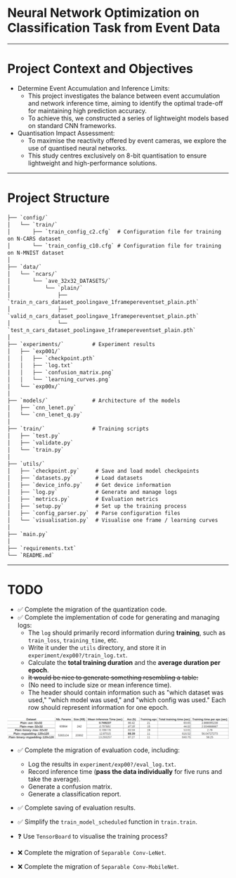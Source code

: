 
# Neural Network Optimization on Classification Task from Event Data

---
# Project Context and Objectives
- Determine Event Accumulation and Inference Limits:
  - This project investigates the balance between event accumulation and network inference time, aiming to identify the optimal trade-off for maintaining high prediction accuracy.
  - To achieve this, we constructed a series of lightweight models based on standard CNN frameworks.
- Quantisation Impact Assessment:
  - To maximise the reactivity offered by event cameras, we explore the use of quantised neural networks. 
  - This study centres exclusively on 8-bit quantisation to ensure lightweight and high-performance solutions.

---
# Project Structure

```plaintext
├── `config/`
│   └── `train/`
│       ├── `train_config_c2.cfg`  # Configuration file for training on N-CARS dataset  
│       └── `train_config_c10.cfg` # Configuration file for training on N-MNIST dataset
│
├── `data/`
│   └── `ncars/`
│       └── `ave_32x32_DATASETS/`
│           └── `plain/`
│               ├── `train_n_cars_dataset_poolingave_1framepereventset_plain.pth`
│               ├── `valid_n_cars_dataset_poolingave_1framepereventset_plain.pth`
│               └── `test_n_cars_dataset_poolingave_1framepereventset_plain.pth`
│
├── `experiments/`         # Experiment results
│   ├── `exp001/`
│   │   ├── `checkpoint.pth`
│   │   ├── `log.txt`
│   │   ├── `confusion_matrix.png`
│   │   └── `learning_curves.png`
│   └── `exp00x/`
│
├── `models/`              # Architecture of the models
│   ├── `cnn_lenet.py`
│   └── `cnn_lenet_q.py`
│
├── `train/`               # Training scripts
│   ├── `test.py`
│   ├── `validate.py`
│   └── `train.py`
│
├── `utils/`
│   ├── `checkpoint.py`     # Save and load model checkpoints
│   ├── `datasets.py`       # Load datasets
│   ├── `device_info.py`    # Get device information
│   ├── `log.py`            # Generate and manage logs
│   ├── `metrics.py`        # Evaluation metrics
│   ├── `setup.py`          # Set up the training process
│   ├── `config_parser.py`  # Parse configuration files
│   └── `visualisation.py`  # Visualise one frame / learning curves
│
├── `main.py`
│
├── `requirements.txt`
└── `README.md`
```

---
# TODO

[//]: # (- 完成quantization部分代码的移植)

[//]: # (- 完成生成和管理log的相关代码的实现 )

[//]: # (  - `log`应该主要负责记录**训练期间**的信息，就是`train_loss`,`training_time`等等)

[//]: # (  - 写在`utils`下面，然后存要存到`experiment/exp00?/train_log.txt`里)

[//]: # (  - 还要计算一个**训练**的 **总时长** 和 **一个epoch的平均时长**)

[//]: # (  - ~~最好能够生成一个类似表格的东东：~~)

[//]: # (  - （不需要size，mean inference time）)

[//]: # (  - 需要抬头有关“使用了哪个dataset”，“使用了哪个model”，“使用了哪个config”这样的信息，然后每一行是一个epoch的信息)

[//]: # ()
[//]: # (![img.png]&#40;img.png&#41;  )

[//]: # (  )
[//]: # ()
[//]: # (- 完成evaluation部分代码的移植，包括：)

[//]: # (  - 需要将结果记录在`experiment/exp00?/eval_log.txt`中)

[//]: # (  - inference time（**逐个**传入数据进行5次推断取平均）)

[//]: # (  - confusion matrix )

[//]: # (  - classification_report)

[//]: # (  )
[//]: # (- 完成evaluation结果的保存)

[//]: # (- 完成对于`train.train`中的`train_model_sheduled`函数的简洁化)

[//]: # (- 使用`Tensorboard`可视化训练过程？)

[//]: # (- 完成`Separable Conv-LeNet`的移植)

[//]: # (- 完成`Separable Conv-MobileNet`的移植)

- ✅ Complete the migration of the quantization code.
- ✅ Complete the implementation of code for generating and managing logs:  
  - The `log` should primarily record information during **training**, such as `train_loss`, `training_time`, etc.  
  - Write it under the `utils` directory, and store it in `experiment/exp00?/train_log.txt`.  
  - Calculate the **total training duration** and the **average duration per epoch**.  
  - ~~It would be nice to generate something resembling a table:~~  
  - (No need to include size or mean inference time).  
  - The header should contain information such as "which dataset was used," "which model was used," and "which config was used." Each row should represent information for one epoch.  

![img.png](img.png)  

- ✅ Complete the migration of evaluation code, including:  
  - Log the results in `experiment/exp00?/eval_log.txt`.  
  - Record inference time (**pass the data individually** for five runs and take the average).  
  - Generate a confusion matrix.  
  - Generate a classification report.  

- ✅ Complete saving of evaluation results.  
- ✅ Simplify the `train_model_scheduled` function in `train.train`.  
- ❓ Use `TensorBoard` to visualise the training process?  
- ❌ Complete the migration of `Separable Conv-LeNet`.  
- ❌ Complete the migration of `Separable Conv-MobileNet`.